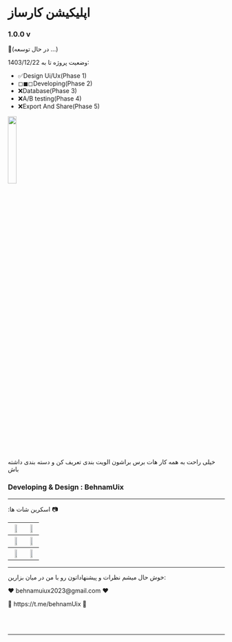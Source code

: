 <h1>اپلیکیشن کارساز</h1>
<h3>1.0.0 v</h3>
<p>🔧(در حال توسعه ...)</p>
<p>وضعیت پروژه تا به 1403/12/22:</p>
<ul>
  <li>✅Design Ui/Ux(Phase 1)</li>
  <li>◻◼◻Developing(Phase 2)</li>
  <li>❌Database(Phase 3)</li>
  <li>❌A/B testing(Phase 4)</li>
  <li>❌Export And Share(Phase 5)</li>
</ul>
<img src="http://www.behnamuix2024.com/img/git/maintenance.gif" width="20%" height="20%"  />

<p>خیلی راحت به همه کار هات برس براشون الویت بندی تعریف کن و دسته بندی داشته باش</p>
<h3>Developing & Design : BehnamUix</h3>
<hr>
<p> :اسکرین شات ها 📷</p>
<table>
  <tr>
    <th><img src="http://www.behnamuix2024.com/img/git/intro.png" width="50%"  /></th>
    <th><img src="http://behnamuix2024.com/img/git/verify.png" width="50%" /></th>
  </tr>
   <tr>
    <th><img src="http://behnamuix2024.com/img/git/login.png"width="50%" /></th>
    <th><img src="http://behnamuix2024.com/img/git/home.png" width="50%" /></th>
  </tr>
   <tr>
    <th><img src="http://behnamuix2024.com/img/git/blockNet_con.png" width="50%" /></th>
    <th><img src="http://behnamuix2024.com/img/git/blockNet_dis.png" width="50%" /></th>
  </tr>

</table>
<hr>
<p>خوش حال میشم نظرات و پیشنهاداتون رو با من در میان بزارین:</p>
<p>❤ behnamuiux2023@gmail.com ❤</p>
<p>💙 https://t.me/behnamUix 💙</p>

<br>
<br>
<hr>


